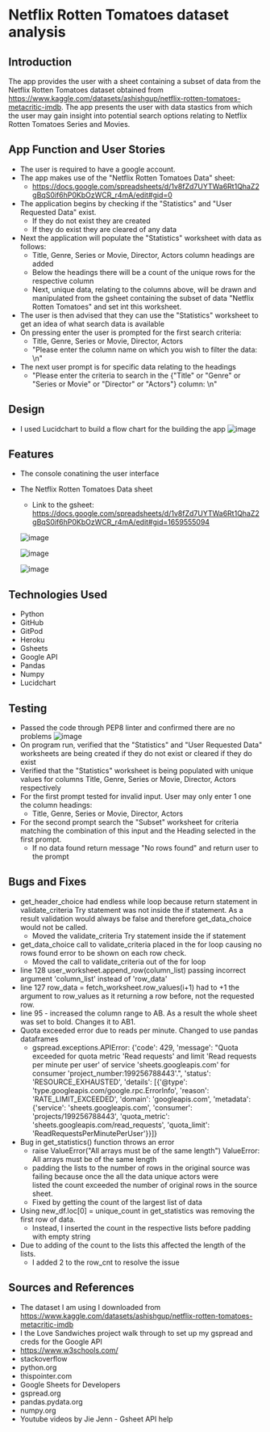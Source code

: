 # Netflix Rotten Tomatoes dataset analysis

## Introduction 

The app provides the user with a sheet containing a subset of data from the Netflix Rotten Tomatoes dataset obtained from https://www.kaggle.com/datasets/ashishgup/netflix-rotten-tomatoes-metacritic-imdb. The app presents the user with data stastics from which the user may gain insight into potential search options relating to Netflix Rotten Tomatoes Series and Movies.

## App Function and User Stories

* The user is required to have a google account.
* The app makes use of the "Netflix Rotten Tomatoes Data" sheet:
  * https://docs.google.com/spreadsheets/d/1v8fZd7UYTWa6Rt1QhaZ2gBqS0if6hP0KbOzWCR_r4mA/edit#gid=0
* The application begins by checking if the "Statistics" and "User Requested Data" exist.
  * If they do not exist they are created
  * If they do exist they are cleared of any data
* Next the application will populate the "Statistics" worksheet with data as follows:
  * Title, Genre, Series or Movie, Director, Actors column headings are added
  * Below the headings there will be a count of the unique rows for the respective column
  * Next, unique data, relating to the columns above, will be drawn and manipulated from the gsheet containing the subset of data "Netflix Rotten Tomatoes" and set int this worksheet.
* The user is then advised that they can use the "Statistics" worksheet to get an idea of what search data is available
* On pressing enter the user is prompted for the first search criteria:
  * Title, Genre, Series or Movie, Director, Actors
  * "Please enter the column name on which you wish to filter the data: \n"
* The next user prompt is for specific data relating to the headings
  * "Please enter the criteria to search in the {"Title" or "Genre" or "Series or Movie" or "Director" or "Actors"} column: \n"

## Design

* I used Lucidchart to build a flow chart for the building the app
  ![image](https://user-images.githubusercontent.com/22208203/163698554-4ce56481-cf32-4e3a-8eaf-b5bb41b137e2.png)

## Features

* The console conatining the user interface
  

* The Netflix Rotten Tomatoes Data sheet
  
  * Link to the gsheet: https://docs.google.com/spreadsheets/d/1v8fZd7UYTWa6Rt1QhaZ2gBqS0if6hP0KbOzWCR_r4mA/edit#gid=1659555094


  ![image](https://user-images.githubusercontent.com/22208203/163698696-f9d20842-dd45-4ea3-b9d3-7066fa9e8a0b.png)

  ![image](https://user-images.githubusercontent.com/22208203/163698647-ed5e4f85-bfda-4de4-88b3-24111c5cf378.png)

  ![image](https://user-images.githubusercontent.com/22208203/163698840-860107d0-87ac-425a-84f0-7c3622726a15.png)


## Technologies Used

* Python
* GitHub
* GitPod
* Heroku
* Gsheets
* Google API
* Pandas
* Numpy
* Lucidchart

## Testing

* Passed the code through PEP8 linter and confirmed there are no problems
  ![image](https://user-images.githubusercontent.com/22208203/163696567-4139f709-c744-4541-bd8a-1d1f7b60523c.png)
* On program run, verified that the "Statistics" and "User Requested Data" worksheets are being created if they do not exist or cleared if they do exist
* Verified that the "Statistics" worksheet is being populated with unique values for columns Title, Genre, Series or Movie, Director, Actors respectively
* For the first prompt tested for invalid input. User may only enter 1 one the column headings:
  * Title, Genre, Series or Movie, Director, Actors
* For the second prompt search the "Subset" worksheet for criteria matching the combination of this input and the Heading selected in the first prompt.
  * If no data found return message "No rows found" and return user to the prompt

## Bugs and Fixes

* get_header_choice had endless while loop because return statement in validate_criteria Try statement was not inside the if statement. As a result validation would always be false and therefore get_data_choice would not be called.
  * Moved the validate_criteria Try statement inside the if statement
* get_data_choice call to validate_criteria placed in the for loop causing no rows found error to be shown on each row check. 
  * Moved the call to validate_criteria out of the for loop
* line 128 user_worksheet.append_row(column_list) passing incorrect argument 'column_list' instead of 'row_data'
* line 127 row_data = fetch_worksheet.row_values(i+1) had to +1 the argument to row_values as it returning a row before, not the requested row.
* line 95 - increased the column range to AB. As a result the whole sheet was set to bold. Changes it to AB1.
* Quota exceeded error due to reads per minute. Changed to use pandas dataframes
  * gspread.exceptions.APIError: {'code': 429, 'message': "Quota exceeded for quota metric 'Read requests' and limit 'Read 
    requests per minute per user' of service 'sheets.googleapis.com' for consumer 'project_number:199256788443'.", 'status': 'RESOURCE_EXHAUSTED', 'details': [{'@type': 'type.googleapis.com/google.rpc.ErrorInfo', 'reason': 'RATE_LIMIT_EXCEEDED', 'domain': 'googleapis.com', 'metadata': {'service': 'sheets.googleapis.com', 'consumer': 'projects/199256788443', 'quota_metric': 'sheets.googleapis.com/read_requests', 'quota_limit': 'ReadRequestsPerMinutePerUser'}}]}
* Bug in get_statistics() function throws an error
  * raise ValueError("All arrays must be of the same length")  ValueError: All arrays must be of the same length
  * padding the lists to the number of rows in the original source was failing because once the all the data unique actors were  
    listed the count exceeded the number of original rows in the source sheet.
  * Fixed by getting the count of the largest list of data
* Using new_df.loc[0] = unique_count in get_statistics was removing the first row of data.
  * Instead, I inserted the count in the respective lists before padding with empty string
* Due to adding of the count to the lists this affected the length of the lists.
  * I added 2 to the row_cnt to resolve the issue


## Sources and References

* The dataset I am using I downloaded from https://www.kaggle.com/datasets/ashishgup/netflix-rotten-tomatoes-metacritic-imdb
* I the Love Sandwiches project walk through to set up my gspread and creds for the Google API 
* https://www.w3schools.com/
* stackoverflow
* python.org
* thispointer.com
* Google Sheets for Developers
* gspread.org
* pandas.pydata.org
* numpy.org
* Youtube videos by Jie Jenn - Gsheet API help
